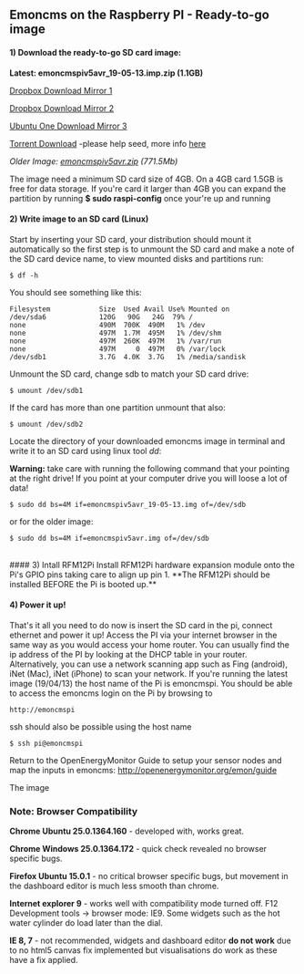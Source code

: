## Emoncms on the Raspberry PI - Ready-to-go image

#### 1) Download the ready-to-go SD card image:

**Latest: emoncmspiv5avr_19-05-13.imp.zip (1.1GB)**

[Dropbox Download Mirror 1](https://www.dropbox.com/s/mz3klx0a2caelzo/emoncmspiv5avr_19-05-13.img.zip)


[Dropbox Download Mirror 2](https://www.dropbox.com/s/6x095kmgkead78u/emoncmspiv5avr_19-05-13.img.zip)

[Ubuntu One Download Mirror 3](http://t.co/xwVRlrC5Vj)

[Torrent Download](http://t.co/Brra4LorVs) -please help seed, more info [here](http://t.co/amYWyjUJAI)




*Older Image: [emoncmspiv5avr.zip](https://www.dropbox.com/s/i2cnt9quzlhoeu9/emoncmspiv5avr.zip) (771.5Mb)*

The image need a minimum SD card size of 4GB. On a 4GB card 1.5GB is free for data storage. If you're card it larger than 4GB you can expand the partition by running **$ sudo raspi-config** once your're up and running


#### 2) Write image to an SD card (Linux)

Start by inserting your SD card, your distribution should mount it automatically so the first step is to unmount the SD card and make a note of the SD card device name, to view mounted disks and partitions run:

    $ df -h

You should see something like this:

    Filesystem            Size  Used Avail Use% Mounted on
    /dev/sda6             120G   90G   24G  79% /
    none                  490M  700K  490M   1% /dev
    none                  497M  1.7M  495M   1% /dev/shm
    none                  497M  260K  497M   1% /var/run
    none                  497M     0  497M   0% /var/lock
    /dev/sdb1             3.7G  4.0K  3.7G   1% /media/sandisk

Unmount the SD card, change sdb to match your SD card drive:

    $ umount /dev/sdb1 

If the card has more than one partition unmount that also: 

    $ umount /dev/sdb2

Locate the directory of your downloaded emoncms image in terminal and write it to an SD card using linux tool *dd*:

<div class='alert alert-error'><i class='icon-fire'></i> <b>Warning:</b> take care with running the following command that your pointing at the right drive! If you point at your computer drive you will loose a lot of data!</div>

    $ sudo dd bs=4M if=emoncmspiv5avr_19-05-13.img of=/dev/sdb 
    
or for the older image:

    $ sudo dd bs=4M if=emoncmspiv5avr.img of=/dev/sdb

<br>
#### 3) Intall RFM12Pi
Install RFM12Pi hardware expansion module onto the Pi's GPIO pins taking care to align up pin 1. **The RFM12Pi should be installed BEFORE the Pi is booted up.**

#### 4) Power it up!

That's it all you need to do now is insert the SD card in the pi, connect ethernet and power it up! Access the PI via your internet browser in the same way as you would access your home router. You can usually find the ip address of the PI by looking at the DHCP table in your router. Alternatively, you can use a network scanning app such as Fing (android), iNet (Mac), iNet (iPhone) to scan your network.
If you're running the latest image (19/04/13) the host name of the Pi is emoncmspi. You should be able to access the emoncms login on the Pi by browsing to 
    
    http://emoncmspi
    
ssh should also be possible using the host name 

    $ ssh pi@emoncmspi
    
Return to the OpenEnergyMonitor Guide to setup your sensor nodes and map the inputs in emoncms: http://openenergymonitor.org/emon/guide

The image 

<div class='alert alert-info'>

<h3>Note: Browser Compatibility</h3>

<p><b>Chrome Ubuntu 25.0.1364.160</b> - developed with, works great.</p>

<p><b>Chrome Windows 25.0.1364.172</b> - quick check revealed no browser specific bugs.</p>

<p><b>Firefox Ubuntu 15.0.1</b> - no critical browser specific bugs, but movement in the dashboard editor is much less smooth than chrome.</p>

<p><b>Internet explorer 9</b> - works well with compatibility mode turned off. F12 Development tools -> browser mode: IE9. Some widgets such as the hot water cylinder do load later than the dial.</p>

<p><b>IE 8, 7</b> - not recommended, widgets and dashboard editor <b>do not work</b> due to no html5 canvas fix implemented but visualisations do work as these have a fix applied.</p>

</div>
